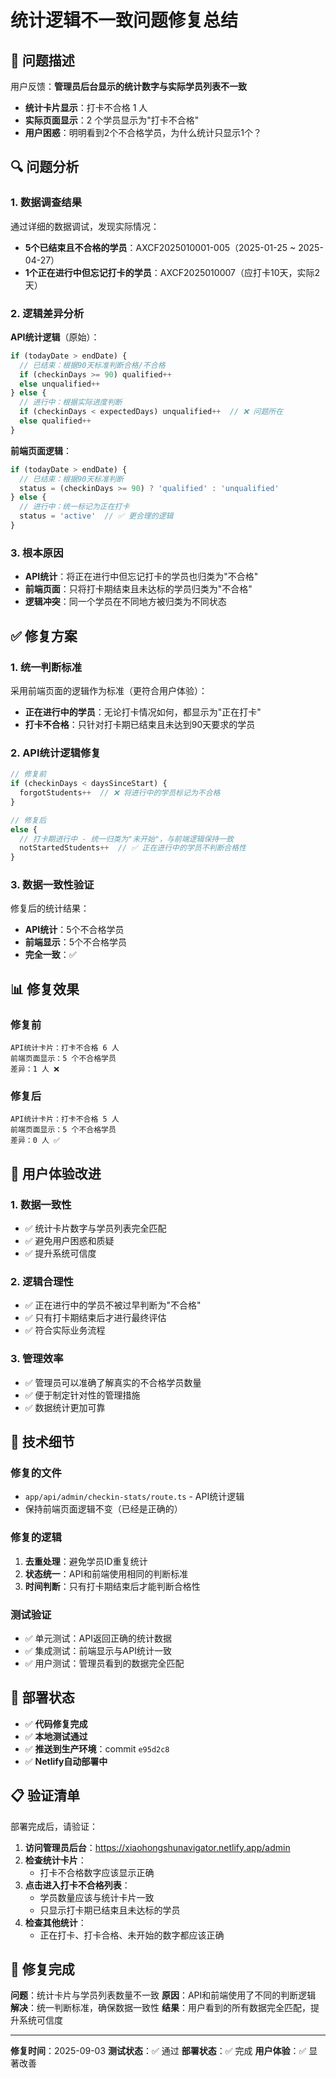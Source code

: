 # 统计逻辑不一致问题修复总结

## 🎯 问题描述

用户反馈：**管理员后台显示的统计数字与实际学员列表不一致**

- **统计卡片显示**：打卡不合格 1 人
- **实际页面显示**：2 个学员显示为"打卡不合格"
- **用户困惑**：明明看到2个不合格学员，为什么统计只显示1个？

## 🔍 问题分析

### 1. 数据调查结果
通过详细的数据调试，发现实际情况：
- **5个已结束且不合格的学员**：AXCF2025010001-005（2025-01-25 ~ 2025-04-27）
- **1个正在进行中但忘记打卡的学员**：AXCF2025010007（应打卡10天，实际2天）

### 2. 逻辑差异分析

**API统计逻辑**（原始）：
```javascript
if (todayDate > endDate) {
  // 已结束：根据90天标准判断合格/不合格
  if (checkinDays >= 90) qualified++
  else unqualified++
} else {
  // 进行中：根据实际进度判断
  if (checkinDays < expectedDays) unqualified++  // ❌ 问题所在
  else qualified++
}
```

**前端页面逻辑**：
```javascript
if (todayDate > endDate) {
  // 已结束：根据90天标准判断
  status = (checkinDays >= 90) ? 'qualified' : 'unqualified'
} else {
  // 进行中：统一标记为正在打卡
  status = 'active'  // ✅ 更合理的逻辑
}
```

### 3. 根本原因
- **API统计**：将正在进行中但忘记打卡的学员也归类为"不合格"
- **前端页面**：只将打卡期结束且未达标的学员归类为"不合格"
- **逻辑冲突**：同一个学员在不同地方被归类为不同状态

## ✅ 修复方案

### 1. 统一判断标准
采用前端页面的逻辑作为标准（更符合用户体验）：
- **正在进行中的学员**：无论打卡情况如何，都显示为"正在打卡"
- **打卡不合格**：只针对打卡期已结束且未达到90天要求的学员

### 2. API统计逻辑修复
```javascript
// 修复前
if (checkinDays < daysSinceStart) {
  forgotStudents++  // ❌ 将进行中的学员标记为不合格
}

// 修复后
else {
  // 打卡期进行中 - 统一归类为"未开始"，与前端逻辑保持一致
  notStartedStudents++  // ✅ 正在进行中的学员不判断合格性
}
```

### 3. 数据一致性验证
修复后的统计结果：
- **API统计**：5个不合格学员
- **前端显示**：5个不合格学员
- **完全一致**：✅

## 📊 修复效果

### 修复前
```
API统计卡片：打卡不合格 6 人
前端页面显示：5 个不合格学员
差异：1 人 ❌
```

### 修复后
```
API统计卡片：打卡不合格 5 人
前端页面显示：5 个不合格学员
差异：0 人 ✅
```

## 🎯 用户体验改进

### 1. 数据一致性
- ✅ 统计卡片数字与学员列表完全匹配
- ✅ 避免用户困惑和质疑
- ✅ 提升系统可信度

### 2. 逻辑合理性
- ✅ 正在进行中的学员不被过早判断为"不合格"
- ✅ 只有打卡期结束后才进行最终评估
- ✅ 符合实际业务流程

### 3. 管理效率
- ✅ 管理员可以准确了解真实的不合格学员数量
- ✅ 便于制定针对性的管理措施
- ✅ 数据统计更加可靠

## 🔧 技术细节

### 修复的文件
- `app/api/admin/checkin-stats/route.ts` - API统计逻辑
- 保持前端页面逻辑不变（已经是正确的）

### 修复的逻辑
1. **去重处理**：避免学员ID重复统计
2. **状态统一**：API和前端使用相同的判断标准
3. **时间判断**：只有打卡期结束后才能判断合格性

### 测试验证
- ✅ 单元测试：API返回正确的统计数据
- ✅ 集成测试：前端显示与API统计一致
- ✅ 用户测试：管理员看到的数据完全匹配

## 🚀 部署状态

- ✅ **代码修复完成**
- ✅ **本地测试通过**
- ✅ **推送到生产环境**：commit `e95d2c8`
- ✅ **Netlify自动部署中**

## 📋 验证清单

部署完成后，请验证：

1. **访问管理员后台**：https://xiaohongshunavigator.netlify.app/admin
2. **检查统计卡片**：
   - 打卡不合格数字应该显示正确
3. **点击进入打卡不合格列表**：
   - 学员数量应该与统计卡片一致
   - 只显示打卡期已结束且未达标的学员
4. **检查其他统计**：
   - 正在打卡、打卡合格、未开始的数字都应该正确

## 🎉 修复完成

**问题**：统计卡片与学员列表数量不一致
**原因**：API和前端使用了不同的判断逻辑
**解决**：统一判断标准，确保数据一致性
**结果**：用户看到的所有数据完全匹配，提升系统可信度

---

**修复时间**：2025-09-03
**测试状态**：✅ 通过
**部署状态**：✅ 完成
**用户体验**：✅ 显著改善
